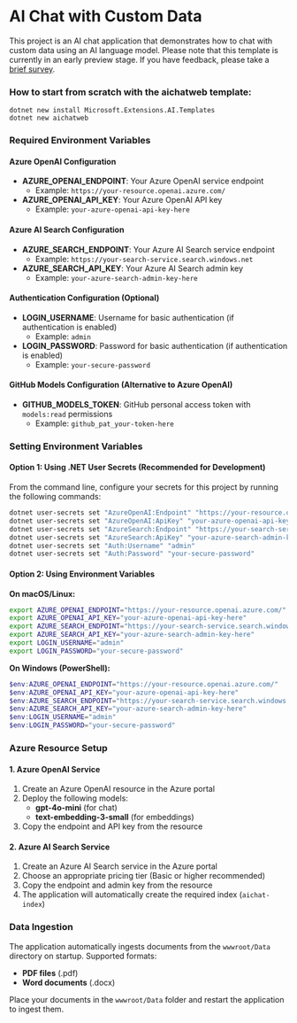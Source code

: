 # AI Chat with Custom Data

This project is an AI chat application that demonstrates how to chat with custom data using an AI language model. Please note that this template is currently in an early preview stage. If you have feedback, please take a [brief survey](https://aka.ms/dotnet-chat-templatePreview2-survey).

### How to start from scratch with the aichatweb template:

```
dotnet new install Microsoft.Extensions.AI.Templates
dotnet new aichatweb
```

### Required Environment Variables

#### Azure OpenAI Configuration
- **AZURE_OPENAI_ENDPOINT**: Your Azure OpenAI service endpoint
  - Example: `https://your-resource.openai.azure.com/`
- **AZURE_OPENAI_API_KEY**: Your Azure OpenAI API key
  - Example: `your-azure-openai-api-key-here`

#### Azure AI Search Configuration
- **AZURE_SEARCH_ENDPOINT**: Your Azure AI Search service endpoint
  - Example: `https://your-search-service.search.windows.net`
- **AZURE_SEARCH_API_KEY**: Your Azure AI Search admin key
  - Example: `your-azure-search-admin-key-here`

#### Authentication Configuration (Optional)
- **LOGIN_USERNAME**: Username for basic authentication (if authentication is enabled)
  - Example: `admin`
- **LOGIN_PASSWORD**: Password for basic authentication (if authentication is enabled)
  - Example: `your-secure-password`

#### GitHub Models Configuration (Alternative to Azure OpenAI)
- **GITHUB_MODELS_TOKEN**: GitHub personal access token with `models:read` permissions
  - Example: `github_pat_your-token-here`

### Setting Environment Variables

#### Option 1: Using .NET User Secrets (Recommended for Development)

From the command line, configure your secrets for this project by running the following commands:

```sh
dotnet user-secrets set "AzureOpenAI:Endpoint" "https://your-resource.openai.azure.com/"
dotnet user-secrets set "AzureOpenAI:ApiKey" "your-azure-openai-api-key-here"
dotnet user-secrets set "AzureSearch:Endpoint" "https://your-search-service.search.windows.net"
dotnet user-secrets set "AzureSearch:ApiKey" "your-azure-search-admin-key-here"
dotnet user-secrets set "Auth:Username" "admin"
dotnet user-secrets set "Auth:Password" "your-secure-password"
```

#### Option 2: Using Environment Variables

**On macOS/Linux:**
```sh
export AZURE_OPENAI_ENDPOINT="https://your-resource.openai.azure.com/"
export AZURE_OPENAI_API_KEY="your-azure-openai-api-key-here"
export AZURE_SEARCH_ENDPOINT="https://your-search-service.search.windows.net"
export AZURE_SEARCH_API_KEY="your-azure-search-admin-key-here"
export LOGIN_USERNAME="admin"
export LOGIN_PASSWORD="your-secure-password"
```

**On Windows (PowerShell):**
```powershell
$env:AZURE_OPENAI_ENDPOINT="https://your-resource.openai.azure.com/"
$env:AZURE_OPENAI_API_KEY="your-azure-openai-api-key-here"
$env:AZURE_SEARCH_ENDPOINT="https://your-search-service.search.windows.net"
$env:AZURE_SEARCH_API_KEY="your-azure-search-admin-key-here"
$env:LOGIN_USERNAME="admin"
$env:LOGIN_PASSWORD="your-secure-password"
```

### Azure Resource Setup

#### 1. Azure OpenAI Service
1. Create an Azure OpenAI resource in the Azure portal
2. Deploy the following models:
   - **gpt-4o-mini** (for chat)
   - **text-embedding-3-small** (for embeddings)
3. Copy the endpoint and API key from the resource

#### 2. Azure AI Search Service
1. Create an Azure AI Search service in the Azure portal
2. Choose an appropriate pricing tier (Basic or higher recommended)
3. Copy the endpoint and admin key from the resource
4. The application will automatically create the required index (`aichat-index`)

### Data Ingestion

The application automatically ingests documents from the `wwwroot/Data` directory on startup. Supported formats:
- **PDF files** (.pdf)
- **Word documents** (.docx)

Place your documents in the `wwwroot/Data` folder and restart the application to ingest them.
